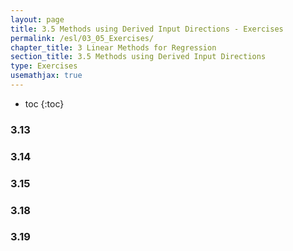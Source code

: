 ```yaml
---
layout: page
title: 3.5 Methods using Derived Input Directions - Exercises
permalink: /esl/03_05_Exercises/
chapter_title: 3 Linear Methods for Regression
section_title: 3.5 Methods using Derived Input Directions
type: Exercises
usemathjax: true
---
```


* toc
{:toc}

### 3.13

### 3.14

### 3.15

### 3.18

### 3.19

